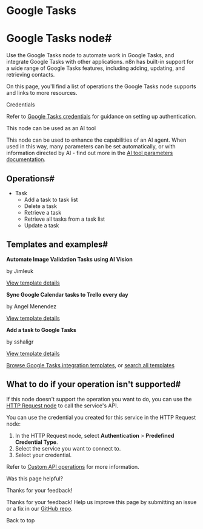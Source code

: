 # Google Tasks

[ ](https://github.com/n8n-io/n8n-docs/edit/main/docs/integrations/builtin/app-nodes/n8n-nodes-base.googletasks.md "Edit this page")

# Google Tasks node#

Use the Google Tasks node to automate work in Google Tasks, and integrate Google Tasks with other applications. n8n has built-in support for a wide range of Google Tasks features, including adding, updating, and retrieving contacts. 

On this page, you'll find a list of operations the Google Tasks node supports and links to more resources.

Credentials

Refer to [Google Tasks credentials](../../credentials/google/) for guidance on setting up authentication. 

This node can be used as an AI tool

This node can be used to enhance the capabilities of an AI agent. When used in this way, many parameters can be set automatically, or with information directed by AI - find out more in the [AI tool parameters documentation](../../../../advanced-ai/examples/using-the-fromai-function/).

## Operations#

  * Task
    * Add a task to task list
    * Delete a task
    * Retrieve a task
    * Retrieve all tasks from a task list
    * Update a task



## Templates and examples#

**Automate Image Validation Tasks using AI Vision**

by Jimleuk

[View template details](https://n8n.io/workflows/2420-automate-image-validation-tasks-using-ai-vision/)

**Sync Google Calendar tasks to Trello every day**

by Angel Menendez

[View template details](https://n8n.io/workflows/1118-sync-google-calendar-tasks-to-trello-every-day/)

**Add a task to Google Tasks**

by sshaligr

[View template details](https://n8n.io/workflows/428-add-a-task-to-google-tasks/)

[Browse Google Tasks integration templates](https://n8n.io/integrations/google-tasks/), or [search all templates](https://n8n.io/workflows/)

## What to do if your operation isn't supported#

If this node doesn't support the operation you want to do, you can use the [HTTP Request node](../../core-nodes/n8n-nodes-base.httprequest/) to call the service's API.

You can use the credential you created for this service in the HTTP Request node: 

  1. In the HTTP Request node, select **Authentication** > **Predefined Credential Type**.
  2. Select the service you want to connect to.
  3. Select your credential.



Refer to [Custom API operations](../../../custom-operations/) for more information.

Was this page helpful? 

Thanks for your feedback! 

Thanks for your feedback! Help us improve this page by submitting an issue or a fix in our [GitHub repo](https://github.com/n8n-io/n8n-docs). 

Back to top 
